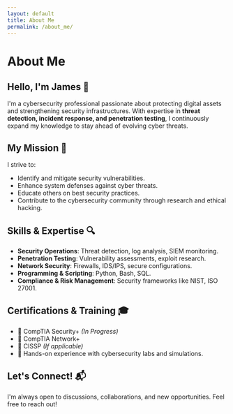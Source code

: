 ```yaml
---
layout: default
title: About Me
permalink: /about_me/
---
```


# About Me

## Hello, I'm James 👋

I'm a cybersecurity professional passionate about protecting digital assets and strengthening security infrastructures. With expertise in **threat detection, incident response, and penetration testing**, I continuously expand my knowledge to stay ahead of evolving cyber threats.

## My Mission 🚀

I strive to:
- Identify and mitigate security vulnerabilities.
- Enhance system defenses against cyber threats.
- Educate others on best security practices.
- Contribute to the cybersecurity community through research and ethical hacking.

## Skills & Expertise 🔍

- **Security Operations**: Threat detection, log analysis, SIEM monitoring.
- **Penetration Testing**: Vulnerability assessments, exploit research.
- **Network Security**: Firewalls, IDS/IPS, secure configurations.
- **Programming & Scripting**: Python, Bash, SQL.
- **Compliance & Risk Management**: Security frameworks like NIST, ISO 27001.

## Certifications & Training 🎓

- 📌 CompTIA Security+ *(In Progress)*
- 📌 CompTIA Network+
- 📌 CISSP *(If applicable)*
- 📌 Hands-on experience with cybersecurity labs and simulations.

## Let's Connect! 📬

I'm always open to discussions, collaborations, and new opportunities. Feel free to reach out!

